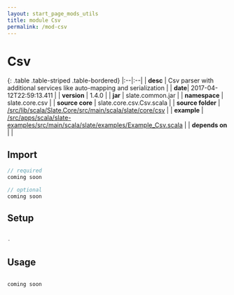 ```yaml
---
layout: start_page_mods_utils
title: module Csv
permalink: /mod-csv
---
```


# Csv

{: .table .table-striped .table-bordered}
|:--|:--|
| **desc** | Csv parser with additional services like auto-mapping and serialization | 
| **date**| 2017-04-12T22:59:13.411 |
| **version** | 1.4.0  |
| **jar** | slate.common.jar  |
| **namespace** | slate.core.csv  |
| **source core** | slate.core.csv.Csv.scala  |
| **source folder** | [/src/lib/scala/Slate.Core/src/main/scala/slate/core/csv](https://github.com/code-helix/slatekit/tree/master/src/lib/scala/Slate.Core/src/main/scala/slate/core/csv)  |
| **example** | [/src/apps/scala/slate-examples/src/main/scala/slate/examples/Example_Csv.scala](https://github.com/code-helix/slatekit/tree/master/src/apps/scala/slate-examples/src/main/scala/slate/examples/Example_Csv.scala) |
| **depends on** |   |

## Import
```scala 
// required 
coming soon

// optional 
coming soon

```

## Setup
```scala

-

```

## Usage
```scala

coming soon

```

